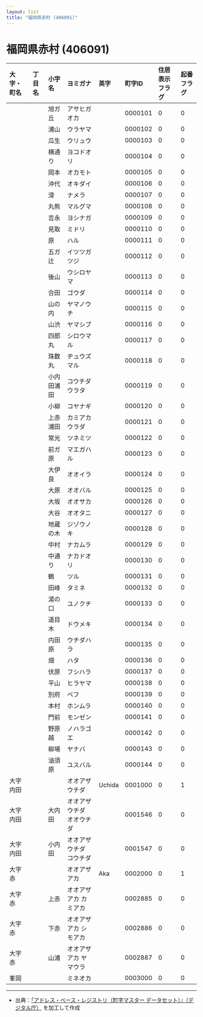 ```yaml
---
layout: list
title: "福岡県赤村 (406091)"
---
```


# 福岡県赤村 (406091)

| 大字・町名 | 丁目名 | 小字名 | ヨミガナ | 英字 | 町字ID | 住居表示フラグ | 起番フラグ |
|:---|:---|:---|:---|:---|:---|:---|:---|
|  |  | 旭ガ丘 |   アサヒガオカ |  | 0000101 | 0 | 0 |
|  |  | 浦山 |   ウラヤマ |  | 0000102 | 0 | 0 |
|  |  | 瓜生 |   ウリュウ |  | 0000103 | 0 | 0 |
|  |  | 横通り |   ヨコドオリ |  | 0000104 | 0 | 0 |
|  |  | 岡本 |   オカモト |  | 0000105 | 0 | 0 |
|  |  | 沖代 |   オキダイ |  | 0000106 | 0 | 0 |
|  |  | 滑 |   ナメラ |  | 0000107 | 0 | 0 |
|  |  | 丸熊 |   マルグマ |  | 0000108 | 0 | 0 |
|  |  | 吉永 |   ヨシナガ |  | 0000109 | 0 | 0 |
|  |  | 見取 |   ミドリ |  | 0000110 | 0 | 0 |
|  |  | 原 |   ハル |  | 0000111 | 0 | 0 |
|  |  | 五ガ辻 |   イツツガツジ |  | 0000112 | 0 | 0 |
|  |  | 後山 |   ウシロヤマ |  | 0000113 | 0 | 0 |
|  |  | 合田 |   ゴウダ |  | 0000114 | 0 | 0 |
|  |  | 山の内 |   ヤマノウチ |  | 0000115 | 0 | 0 |
|  |  | 山渋 |   ヤマシブ |  | 0000116 | 0 | 0 |
|  |  | 四郎丸 |   シロウマル |  | 0000117 | 0 | 0 |
|  |  | 珠数丸 |   ヂュウズマル |  | 0000118 | 0 | 0 |
|  |  | 小内田浦田 |   コウチダウラタ |  | 0000119 | 0 | 0 |
|  |  | 小柳 |   コヤナギ |  | 0000120 | 0 | 0 |
|  |  | 上赤浦田 |   カミアカウラダ |  | 0000121 | 0 | 0 |
|  |  | 常光 |   ツネミツ |  | 0000122 | 0 | 0 |
|  |  | 前ガ原 |   マエガハル |  | 0000123 | 0 | 0 |
|  |  | 大伊良 |   オオイラ |  | 0000124 | 0 | 0 |
|  |  | 大原 |   オオバル |  | 0000125 | 0 | 0 |
|  |  | 大坂 |   オオサカ |  | 0000126 | 0 | 0 |
|  |  | 大谷 |   オオタニ |  | 0000127 | 0 | 0 |
|  |  | 地蔵の木 |   ジゾウノキ |  | 0000128 | 0 | 0 |
|  |  | 中村 |   ナカムラ |  | 0000129 | 0 | 0 |
|  |  | 中通り |   ナカドオリ |  | 0000130 | 0 | 0 |
|  |  | 鶴 |   ツル |  | 0000131 | 0 | 0 |
|  |  | 田峰 |   タミネ |  | 0000132 | 0 | 0 |
|  |  | 湯の口 |   ユノクチ |  | 0000133 | 0 | 0 |
|  |  | 道目木 |   ドウメキ |  | 0000134 | 0 | 0 |
|  |  | 内田原 |   ウチダハラ |  | 0000135 | 0 | 0 |
|  |  | 畑 |   ハタ |  | 0000136 | 0 | 0 |
|  |  | 伏原 |   フシハラ |  | 0000137 | 0 | 0 |
|  |  | 平山 |   ヒラヤマ |  | 0000138 | 0 | 0 |
|  |  | 別府 |   ベフ |  | 0000139 | 0 | 0 |
|  |  | 本村 |   ホンムラ |  | 0000140 | 0 | 0 |
|  |  | 門前 |   モンゼン |  | 0000141 | 0 | 0 |
|  |  | 野原越 |   ノハラゴエ |  | 0000142 | 0 | 0 |
|  |  | 柳場 |   ヤナバ |  | 0000143 | 0 | 0 |
|  |  | 油須原 |   ユスバル |  | 0000144 | 0 | 0 |
| 大字内田 |  |  | オオアザウチダ   | Uchida | 0001000 | 0 | 1 |
| 大字内田 |  | 大内田 | オオアザウチダ  オオウチダ |  | 0001546 | 0 | 0 |
| 大字内田 |  | 小内田 | オオアザウチダ  コウチダ |  | 0001547 | 0 | 0 |
| 大字赤 |  |  | オオアザアカ   | Aka | 0002000 | 0 | 1 |
| 大字赤 |  | 上赤 | オオアザアカ  カミアカ |  | 0002885 | 0 | 0 |
| 大字赤 |  | 下赤 | オオアザアカ  シモアカ |  | 0002886 | 0 | 0 |
| 大字赤 |  | 山浦 | オオアザアカ  ヤマウラ |  | 0002887 | 0 | 0 |
| 峯岡 |  |  | ミネオカ   |  | 0003000 | 0 | 0 |

---

- 出典：[「アドレス・ベース・レジストリ（町字マスター データセット）』（デジタル庁）](https://www.digital.go.jp/policies/base_registry_address/) を加工して作成